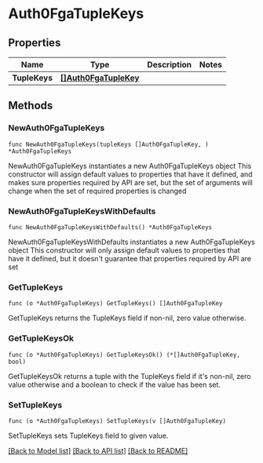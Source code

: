 # Auth0FgaTupleKeys

## Properties

Name | Type | Description | Notes
------------ | ------------- | ------------- | -------------
**TupleKeys** | [**[]Auth0FgaTupleKey**](Auth0FgaTupleKey.md) |  | 

## Methods

### NewAuth0FgaTupleKeys

`func NewAuth0FgaTupleKeys(tupleKeys []Auth0FgaTupleKey, ) *Auth0FgaTupleKeys`

NewAuth0FgaTupleKeys instantiates a new Auth0FgaTupleKeys object
This constructor will assign default values to properties that have it defined,
and makes sure properties required by API are set, but the set of arguments
will change when the set of required properties is changed

### NewAuth0FgaTupleKeysWithDefaults

`func NewAuth0FgaTupleKeysWithDefaults() *Auth0FgaTupleKeys`

NewAuth0FgaTupleKeysWithDefaults instantiates a new Auth0FgaTupleKeys object
This constructor will only assign default values to properties that have it defined,
but it doesn't guarantee that properties required by API are set

### GetTupleKeys

`func (o *Auth0FgaTupleKeys) GetTupleKeys() []Auth0FgaTupleKey`

GetTupleKeys returns the TupleKeys field if non-nil, zero value otherwise.

### GetTupleKeysOk

`func (o *Auth0FgaTupleKeys) GetTupleKeysOk() (*[]Auth0FgaTupleKey, bool)`

GetTupleKeysOk returns a tuple with the TupleKeys field if it's non-nil, zero value otherwise
and a boolean to check if the value has been set.

### SetTupleKeys

`func (o *Auth0FgaTupleKeys) SetTupleKeys(v []Auth0FgaTupleKey)`

SetTupleKeys sets TupleKeys field to given value.



[[Back to Model list]](../README.md#documentation-for-models) [[Back to API list]](../README.md#documentation-for-api-endpoints) [[Back to README]](../README.md)


